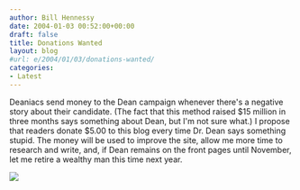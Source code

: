 ```yaml
---
author: Bill Hennessy
date: 2004-01-03 00:52:00+00:00
draft: false
title: Donations Wanted
layout: blog
#url: e/2004/01/03/donations-wanted/
categories:
- Latest
---
```


Deaniacs send money to the Dean campaign whenever there's a negative story about their candidate. (The fact that this method raised $15 million in three months says something about Dean, but I'm not sure what.) I propose that readers donate $5.00 to this blog every time Dr. Dean says something stupid. The money will be used to improve the site, allow me more time to research and write, and, if Dean remains on the front pages until November, let me retire a wealthy man this time next year. 

![](https://blog.billhennessy.com/aggbug.aspx?PostID=810)

